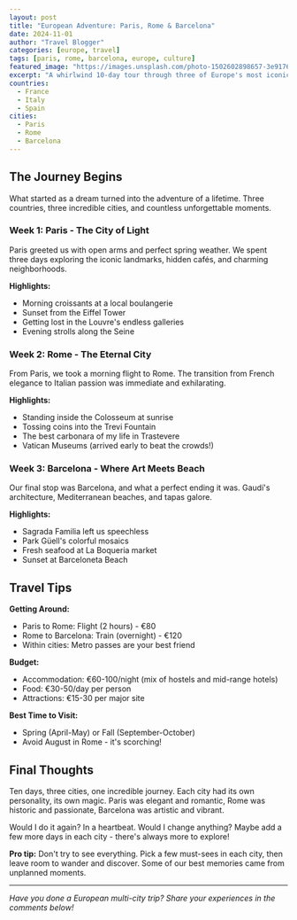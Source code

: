 ```yaml
---
layout: post
title: "European Adventure: Paris, Rome & Barcelona"
date: 2024-11-01
author: "Travel Blogger"
categories: [europe, travel]
tags: [paris, rome, barcelona, europe, culture]
featured_image: "https://images.unsplash.com/photo-1502602898657-3e91760cbb34?w=800"
excerpt: "A whirlwind 10-day tour through three of Europe's most iconic cities - Paris, Rome, and Barcelona. From the Eiffel Tower to the Colosseum to Sagrada Familia."
countries:
  - France
  - Italy
  - Spain
cities:
  - Paris
  - Rome
  - Barcelona
---
```


## The Journey Begins

What started as a dream turned into the adventure of a lifetime. Three countries, three incredible cities, and countless unforgettable moments.

### Week 1: Paris - The City of Light

Paris greeted us with open arms and perfect spring weather. We spent three days exploring the iconic landmarks, hidden cafés, and charming neighborhoods.

**Highlights:**

- Morning croissants at a local boulangerie
- Sunset from the Eiffel Tower
- Getting lost in the Louvre's endless galleries
- Evening strolls along the Seine

### Week 2: Rome - The Eternal City

From Paris, we took a morning flight to Rome. The transition from French elegance to Italian passion was immediate and exhilarating.

**Highlights:**

- Standing inside the Colosseum at sunrise
- Tossing coins into the Trevi Fountain
- The best carbonara of my life in Trastevere
- Vatican Museums (arrived early to beat the crowds!)

### Week 3: Barcelona - Where Art Meets Beach

Our final stop was Barcelona, and what a perfect ending it was. Gaudí's architecture, Mediterranean beaches, and tapas galore.

**Highlights:**

- Sagrada Familia left us speechless
- Park Güell's colorful mosaics
- Fresh seafood at La Boqueria market
- Sunset at Barceloneta Beach

## Travel Tips

**Getting Around:**

- Paris to Rome: Flight (2 hours) - €80
- Rome to Barcelona: Train (overnight) - €120
- Within cities: Metro passes are your best friend

**Budget:**

- Accommodation: €60-100/night (mix of hostels and mid-range hotels)
- Food: €30-50/day per person
- Attractions: €15-30 per major site

**Best Time to Visit:**

- Spring (April-May) or Fall (September-October)
- Avoid August in Rome - it's scorching!

## Final Thoughts

Ten days, three cities, one incredible journey. Each city had its own personality, its own magic. Paris was elegant and romantic, Rome was historic and passionate, Barcelona was artistic and vibrant.

Would I do it again? In a heartbeat. Would I change anything? Maybe add a few more days in each city - there's always more to explore!

**Pro tip:** Don't try to see everything. Pick a few must-sees in each city, then leave room to wander and discover. Some of our best memories came from unplanned moments.

---

*Have you done a European multi-city trip? Share your experiences in the comments below!*
